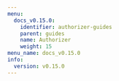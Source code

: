 ```yaml
---
menu:
  docs_v0.15.0:
    identifier: authorizer-guides
    parent: guides
    name: Authorizer
    weight: 15
menu_name: docs_v0.15.0
info:
  version: v0.15.0
---
```


